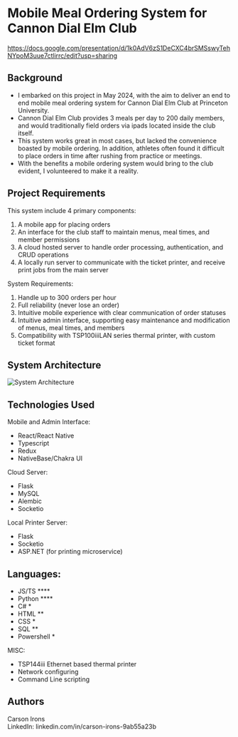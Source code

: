 # Mobile Meal Ordering System for Cannon Dial Elm Club

https://docs.google.com/presentation/d/1k0AdV6zS1DeCXC4brSMSswyTehNYpoM3uue7ctlirrc/edit?usp=sharing

## Background
- I embarked on this project in May 2024, with the aim to deliver an end to end mobile meal ordering system for Cannon Dial Elm Club at Princeton University.
- Cannon Dial Elm Club provides 3 meals per day to 200 daily members, and would traditionally field orders via ipads located inside the club itself.
- This system works great in most cases, but lacked the convenience boasted by mobile ordering. In addition, athletes often found it difficult to place orders in time after rushing from practice or meetings.
- With the benefits a mobile ordering system would bring to the club evident, I volunteered to make it a reality.

## Project Requirements
This system include 4 primary components:
  1) A mobile app for placing orders
  2) An interface for the club staff to maintain menus, meal times, and member permissions
  3) A cloud hosted server to handle order processing, authentication, and CRUD operations
  4) A locally run server to communicate with the ticket printer, and receive print jobs from the main server

System Requirements:
  1) Handle up to 300 orders per hour
  2) Full reliability (never lose an order)
  3) Intuitive mobile experience with clear communication of order statuses
  4) Intuitive admin interface, supporting easy maintenance and modification of menus, meal times, and members
  5) Compatibility with TSP100iiiLAN series thermal printer, with custom ticket format

## System Architecture 
![System Architecture](System\sArchitecture.png)

## Technologies Used 
Mobile and Admin Interface:
- React/React Native
- Typescript
- Redux
- NativeBase/Chakra UI

Cloud Server:
- Flask
- MySQL
- Alembic
- Socketio

Local Printer Server:
- Flask
- Socketio
- ASP.NET (for printing microservice)

## Languages: 
- JS/TS ****
- Python ****
- C# *
- HTML **
- CSS *
- SQL **
- Powershell *

MISC:
- TSP144iii Ethernet based thermal printer
- Network configuring
- Command Line scripting


## Authors
Carson Irons  
LinkedIn: linkedin.com/in/carson-irons-9ab55a23b
